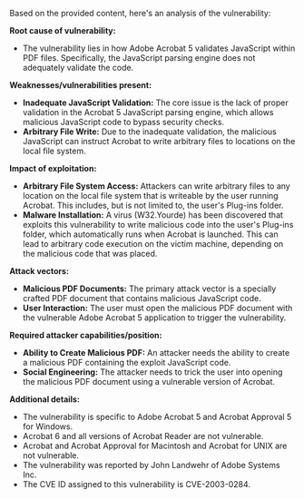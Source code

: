 Based on the provided content, here's an analysis of the vulnerability:

**Root cause of vulnerability:**

*   The vulnerability lies in how Adobe Acrobat 5 validates JavaScript within PDF files. Specifically, the JavaScript parsing engine does not adequately validate the code.

**Weaknesses/vulnerabilities present:**

*   **Inadequate JavaScript Validation:** The core issue is the lack of proper validation in the Acrobat 5 JavaScript parsing engine, which allows malicious JavaScript code to bypass security checks.
*   **Arbitrary File Write:** Due to the inadequate validation, the malicious JavaScript can instruct Acrobat to write arbitrary files to locations on the local file system.

**Impact of exploitation:**

*   **Arbitrary File System Access:** Attackers can write arbitrary files to any location on the local file system that is writeable by the user running Acrobat. This includes, but is not limited to, the user's Plug-ins folder.
*   **Malware Installation:**  A virus (W32.Yourde) has been discovered that exploits this vulnerability to write malicious code into the user's Plug-ins folder, which automatically runs when Acrobat is launched. This can lead to arbitrary code execution on the victim machine, depending on the malicious code that was placed.

**Attack vectors:**

*   **Malicious PDF Documents:** The primary attack vector is a specially crafted PDF document that contains malicious JavaScript code.
*   **User Interaction:** The user must open the malicious PDF document with the vulnerable Adobe Acrobat 5 application to trigger the vulnerability.

**Required attacker capabilities/position:**

*   **Ability to Create Malicious PDF:** An attacker needs the ability to create a malicious PDF containing the exploit JavaScript code.
*   **Social Engineering:** The attacker needs to trick the user into opening the malicious PDF document using a vulnerable version of Acrobat.

**Additional details:**

*   The vulnerability is specific to Adobe Acrobat 5 and Acrobat Approval 5 for Windows.
*   Acrobat 6 and all versions of Acrobat Reader are not vulnerable.
*   Acrobat and Acrobat Approval for Macintosh and Acrobat for UNIX are not vulnerable.
*   The vulnerability was reported by John Landwehr of Adobe Systems Inc.
*   The CVE ID assigned to this vulnerability is CVE-2003-0284.